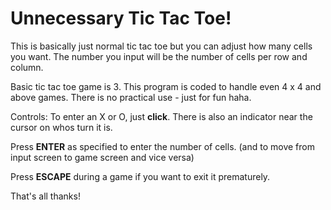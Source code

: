 # Unnecessary Tic Tac Toe!

This is basically just normal tic tac toe but you can adjust how many cells you want. 
The number you input will be the number of cells per row and column. 

Basic tic tac toe game is 3. This program is coded to handle even 4 x 4 and above games. There is no practical use - just for fun haha. 

Controls: 
To enter an X or O, just **click**. There is also an indicator near the cursor on whos turn it is. 

Press **ENTER** as specified to enter the number of cells. (and to move from input screen to game screen and vice versa)

Press **ESCAPE** during a game if you want to exit it prematurely. 

That's all thanks! 